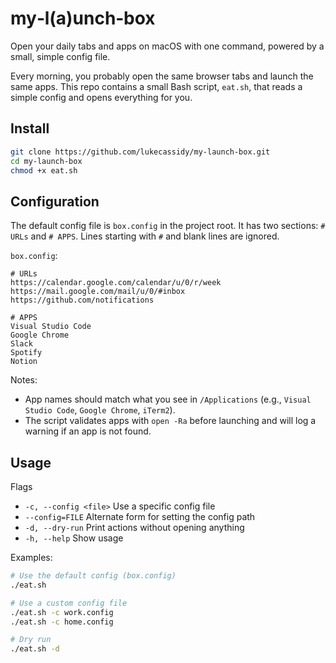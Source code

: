 # my‑l(a)unch‑box

Open your daily tabs and apps on macOS with one command, powered by a small, simple config file.

Every morning, you probably open the same browser tabs and launch the same apps. This repo contains a small Bash script, `eat.sh`, that reads a simple config and opens everything for you.

## Install
```bash
git clone https://github.com/lukecassidy/my-launch-box.git
cd my-launch-box
chmod +x eat.sh
```

## Configuration
The default config file is `box.config` in the project root. It has two sections: `# URLs` and `# APPS`. Lines starting with `#` and blank lines are ignored.

`box.config`:
```text
# URLs
https://calendar.google.com/calendar/u/0/r/week
https://mail.google.com/mail/u/0/#inbox
https://github.com/notifications

# APPS
Visual Studio Code
Google Chrome
Slack
Spotify
Notion
```

Notes:
- App names should match what you see in `/Applications` (e.g., `Visual Studio Code`, `Google Chrome`, `iTerm2`).
- The script validates apps with `open -Ra` before launching and will log a warning if an app is not found.

## Usage
Flags
- `-c, --config <file>`  Use a specific config file
- `--config=FILE`        Alternate form for setting the config path
- `-d, --dry-run`        Print actions without opening anything
- `-h, --help`           Show usage

Examples:
```bash
# Use the default config (box.config)
./eat.sh

# Use a custom config file
./eat.sh -c work.config
./eat.sh -c home.config

# Dry run
./eat.sh -d
```
